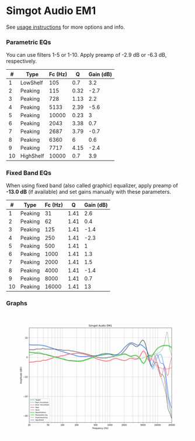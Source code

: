 # Simgot Audio EM1
See [usage instructions](https://github.com/jaakkopasanen/AutoEq#usage) for more options and info.

### Parametric EQs
You can use filters 1-5 or 1-10. Apply preamp of -2.9 dB or -6.3 dB, respectively.

|   # | Type      |   Fc (Hz) |    Q |   Gain (dB) |
|-----|-----------|-----------|------|-------------|
|   1 | LowShelf  |       105 | 0.7  |         3.2 |
|   2 | Peaking   |       115 | 0.32 |        -2.7 |
|   3 | Peaking   |       728 | 1.13 |         2.2 |
|   4 | Peaking   |      5133 | 2.39 |        -5.6 |
|   5 | Peaking   |     10000 | 0.23 |         3   |
|   6 | Peaking   |      2043 | 3.38 |         0.7 |
|   7 | Peaking   |      2687 | 3.79 |        -0.7 |
|   8 | Peaking   |      6360 | 6    |         0.6 |
|   9 | Peaking   |      7717 | 4.15 |        -2.4 |
|  10 | HighShelf |     10000 | 0.7  |         3.9 |

### Fixed Band EQs
When using fixed band (also called graphic) equalizer, apply preamp of **-13.0 dB** (if available) and set gains manually with these parameters.

|   # | Type    |   Fc (Hz) |    Q |   Gain (dB) |
|-----|---------|-----------|------|-------------|
|   1 | Peaking |        31 | 1.41 |         2.6 |
|   2 | Peaking |        62 | 1.41 |         0.4 |
|   3 | Peaking |       125 | 1.41 |        -1.4 |
|   4 | Peaking |       250 | 1.41 |        -2.3 |
|   5 | Peaking |       500 | 1.41 |         1   |
|   6 | Peaking |      1000 | 1.41 |         1.3 |
|   7 | Peaking |      2000 | 1.41 |         1.5 |
|   8 | Peaking |      4000 | 1.41 |        -1.4 |
|   9 | Peaking |      8000 | 1.41 |         0.7 |
|  10 | Peaking |     16000 | 1.41 |        13   |

### Graphs
![](./Simgot%20Audio%20EM1.png)
